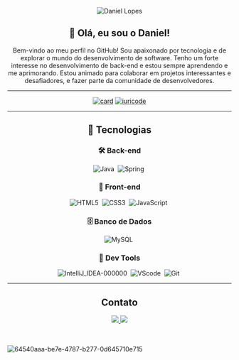 <div align="center">

![Daniel Lopes](https://capsule-render.vercel.app/api?type=waving&height=200&color=gradient&text=Daniel%20Lopes&textBg=false)
  
</div>

<div align="center">

## 👋 Olá, eu sou o Daniel!

Bem-vindo ao meu perfil no GitHub! Sou apaixonado por tecnologia e de explorar o mundo do desenvolvimento de software. Tenho um forte interesse no desenvolvimento de back-end e estou sempre aprendendo e me aprimorando. Estou animado para colaborar em projetos interessantes e desafiadores, e fazer parte da comunidade de desenvolvedores.

</div>

---

<div align="center">
  
  [![card](https://github-readme-stats.vercel.app/api?username=danllopes&theme=default&show_icons=true)](https://github.com/danllopes)
  [![iuricode](https://github-readme-stats.vercel.app/api/top-langs/?username=danllopes&layout=compact)](https://github.com/danllopes)

</div>

---

<div align="center">

## 🚀 Tecnologias

### 🛠️ Back-end

![Java](https://github.com/danllopes/danllopes/assets/167463660/c7f1437a-70dd-4a9f-87fd-dfc5bd8e999d)&nbsp;
![Spring](https://github.com/danllopes/danllopes/assets/167463660/946134aa-bf1a-4524-9a2a-29ff0ae9e84c)&nbsp;

### 🎨 Front-end

![HTML5](https://github.com/danllopes/danllopes/assets/167463660/f4822cfc-07f0-4178-9bdc-439514d6be10)&nbsp;
![CSS3](https://github.com/danllopes/danllopes/assets/167463660/0ec66c46-9acc-418f-af50-76922c3e4712)&nbsp;
![JavaScript](https://github.com/danllopes/danllopes/assets/167463660/d94251a2-1f93-417c-abad-92c59b515a9c)&nbsp;

### 🗄️ Banco de Dados

![MySQL](https://img.shields.io/badge/mysql-4479A1.svg?style=for-the-badge&logo=mysql&logoColor=white)&nbsp;

### 🧰 Dev Tools

![IntelliJ_IDEA-000000](https://github.com/danllopes/danllopes/assets/167463660/f1f3befc-d75c-458f-bfd6-cbd65ed25806)&nbsp;
![VScode](https://img.shields.io/badge/vscode-4285F4?style=for-the-badge&logo=vscode&logoColor=white)&nbsp;
![Git](https://img.shields.io/badge/GIT-E44C30?style=for-the-badge&logo=git&logoColor=white)&nbsp;

</div>

---

<div align="center">

## Contato

<a href="mailto:danielanderson.lopes0@gmail.com">
  <img src="https://img.shields.io/badge/Gmail-D14836?style=for-the-badge&logo=gmail&logoColor=white">
</a>
<a href="https://www.linkedin.com/in/danielandersonlopes/" target="_blank">
  <img src="https://img.shields.io/badge/-LinkedIn-%230077B5?style=for-the-badge&logo=linkedin&logoColor=white" target="_blank">
</a> 

</div>

<br>
<br>

![64540aaa-be7e-4787-b277-0d645710e715](https://github.com/danllopes/danllopes/assets/167463660/966ddebd-4592-4e93-a321-fb88a9c0a8a8)
